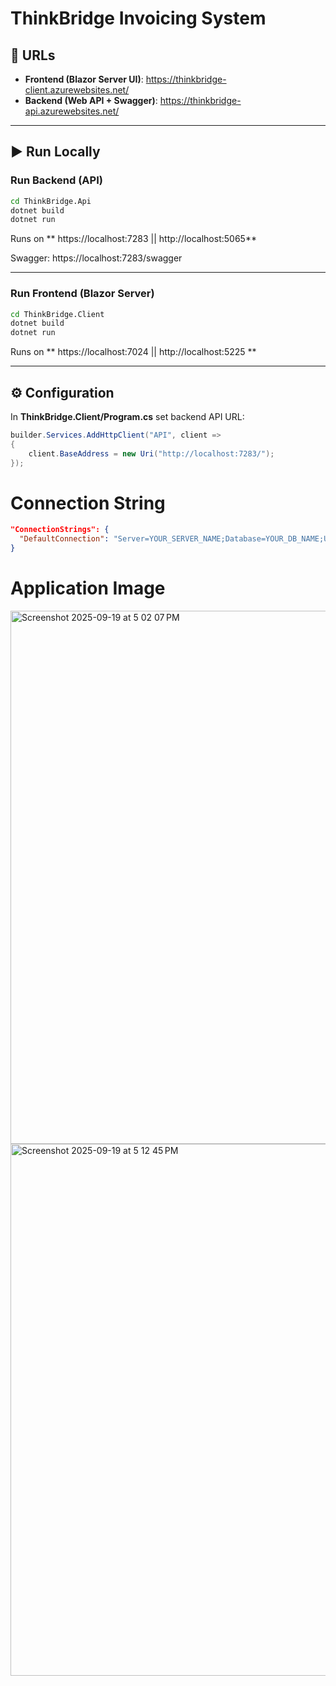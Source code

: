 # ThinkBridge Invoicing System  

## 🔗 URLs  
- **Frontend (Blazor Server UI)**: https://thinkbridge-client.azurewebsites.net/  
- **Backend (Web API + Swagger)**: https://thinkbridge-api.azurewebsites.net/

---

## ▶️ Run Locally  

### Run Backend (API)  
```bash
cd ThinkBridge.Api
dotnet build
dotnet run
```
Runs on ** https://localhost:7283  || http://localhost:5065**  

Swagger: https://localhost:7283/swagger  

---

### Run Frontend (Blazor Server)  
```bash
cd ThinkBridge.Client
dotnet build
dotnet run
```
Runs on ** https://localhost:7024 ||  http://localhost:5225 **  

---

## ⚙️ Configuration  

In **ThinkBridge.Client/Program.cs** set backend API URL:  

```csharp
builder.Services.AddHttpClient("API", client =>
{
    client.BaseAddress = new Uri("http://localhost:7283/");
});
```

# Connection String

```json
"ConnectionStrings": {
  "DefaultConnection": "Server=YOUR_SERVER_NAME;Database=YOUR_DB_NAME;User Id=YOUR_USERNAME;Password=YOUR_PASSWORD;"
}
```


# Application Image
<img width="1464" height="853" alt="Screenshot 2025-09-19 at 5 02 07 PM" src="https://github.com/user-attachments/assets/80d02535-25b9-4c29-866a-9c0ad90c73f9" />

<img width="1466" height="851" alt="Screenshot 2025-09-19 at 5 12 45 PM" src="https://github.com/user-attachments/assets/3a02000a-a26c-43b9-880d-2030a26bb84d" />
